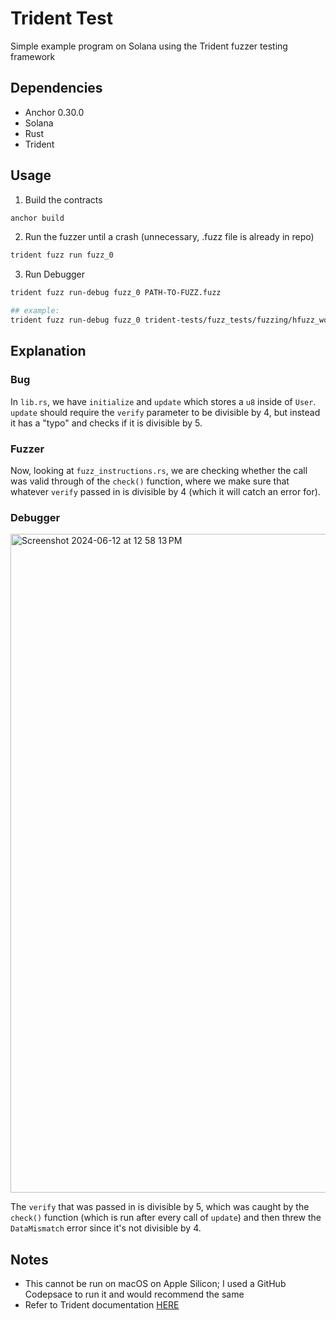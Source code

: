 # Trident Test
Simple example program on Solana using the Trident fuzzer testing framework 

## Dependencies
- Anchor 0.30.0
- Solana
- Rust
- Trident

## Usage
1. Build the contracts
```bash
anchor build
```

2. Run the fuzzer until a crash (unnecessary, .fuzz file is already in repo) 
```bash
trident fuzz run fuzz_0
```

3. Run Debugger
```bash
trident fuzz run-debug fuzz_0 PATH-TO-FUZZ.fuzz

## example:
trident fuzz run-debug fuzz_0 trident-tests/fuzz_tests/fuzzing/hfuzz_workspace/fuzz_0/SIGABRT.PC.7ffff7c7100b.STACK.1bd25de105.CODE.-6.ADDR.0.INSTR.mov____0x108(%rsp),%rax.fuzz
```

## Explanation
### Bug
In `lib.rs`, we have `initialize` and `update` which stores a `u8` inside of `User`. `update` should require the `verify` parameter to be divisible by 4, but instead it has a "typo" and checks if it is divisible by 5. 

### Fuzzer
Now, looking at `fuzz_instructions.rs`, we are checking whether the call was valid through of the `check()` function, where we make sure that whatever `verify` passed in is divisible by 4 (which it will catch an error for). 

### Debugger
<img width="1054" alt="Screenshot 2024-06-12 at 12 58 13 PM" src="https://github.com/RohanVSuri/trident_test/assets/32184195/4fb5ee93-7e1a-47c1-9676-8d8a5b8b964e">

The `verify` that was passed in is divisible by 5, which was caught by the `check()` function (which is run after every call of `update`) and then threw the `DataMismatch` error since it's not divisible by 4. 

## Notes
- This cannot be run on macOS on Apple Silicon; I used a GitHub Codepsace to run it and would recommend the same
- Refer to Trident documentation [HERE](https://ackee.xyz/trident/docs/latest/)
